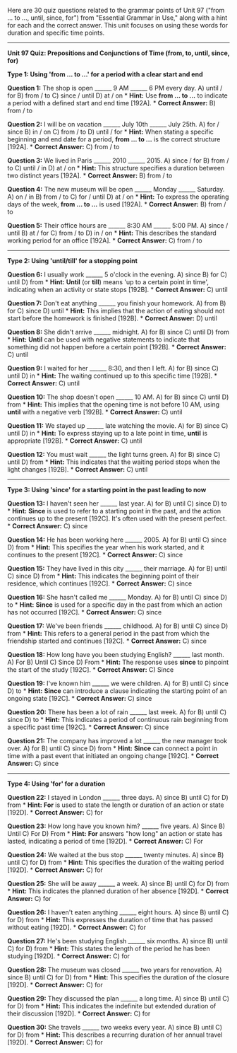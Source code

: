 Here are 30 quiz questions related to the grammar points of Unit 97 ("from ... to ..., until, since, for") from "Essential Grammar in Use," along with a hint for each and the correct answer. This unit focuses on using these words for duration and specific time points.

---

**Unit 97 Quiz: Prepositions and Conjunctions of Time (from, to, until, since, for)**

**Type 1: Using 'from ... to ...' for a period with a clear start and end**

**Question 1:** The shop is open ______ 9 AM ______ 6 PM every day.
A) until / for
B) from / to
C) since / until
D) at / on
    *   **Hint:** Use **from ... to ...** to indicate a period with a defined start and end time [192A].
    *   **Correct Answer:** B) from / to

**Question 2:** I will be on vacation ______ July 10th ______ July 25th.
A) for / since
B) in / on
C) from / to
D) until / for
    *   **Hint:** When stating a specific beginning and end date for a period, **from ... to ...** is the correct structure [192A].
    *   **Correct Answer:** C) from / to

**Question 3:** We lived in Paris ______ 2010 ______ 2015.
A) since / for
B) from / to
C) until / in
D) at / on
    *   **Hint:** This structure specifies a duration between two distinct years [192A].
    *   **Correct Answer:** B) from / to

**Question 4:** The new museum will be open ______ Monday ______ Saturday.
A) on / in
B) from / to
C) for / until
D) at / on
    *   **Hint:** To express the operating days of the week, **from ... to ...** is used [192A].
    *   **Correct Answer:** B) from / to

**Question 5:** Their office hours are ______ 8:30 AM ______ 5:00 PM.
A) since / until
B) at / for
C) from / to
D) in / on
    *   **Hint:** This describes the standard working period for an office [192A].
    *   **Correct Answer:** C) from / to

---

**Type 2: Using 'until/till' for a stopping point**

**Question 6:** I usually work ______ 5 o'clock in the evening.
A) since
B) for
C) until
D) from
    *   **Hint:** **Until** (or **till**) means 'up to a certain point in time', indicating when an activity or state stops [192B].
    *   **Correct Answer:** C) until

**Question 7:** Don't eat anything ______ you finish your homework.
A) from
B) for
C) since
D) until
    *   **Hint:** This implies that the action of eating should not start before the homework is finished [192B].
    *   **Correct Answer:** D) until

**Question 8:** She didn't arrive ______ midnight.
A) for
B) since
C) until
D) from
    *   **Hint:** **Until** can be used with negative statements to indicate that something did not happen before a certain point [192B].
    *   **Correct Answer:** C) until

**Question 9:** I waited for her ______ 8:30, and then I left.
A) for
B) since
C) until
D) in
    *   **Hint:** The waiting continued up to this specific time [192B].
    *   **Correct Answer:** C) until

**Question 10:** The shop doesn't open ______ 10 AM.
A) for
B) since
C) until
D) from
    *   **Hint:** This implies that the opening time is not before 10 AM, using **until** with a negative verb [192B].
    *   **Correct Answer:** C) until

**Question 11:** We stayed up ______ late watching the movie.
A) for
B) since
C) until
D) in
    *   **Hint:** To express staying up to a late point in time, **until** is appropriate [192B].
    *   **Correct Answer:** C) until

**Question 12:** You must wait ______ the light turns green.
A) for
B) since
C) until
D) from
    *   **Hint:** This indicates that the waiting period stops when the light changes [192B].
    *   **Correct Answer:** C) until

---

**Type 3: Using 'since' for a starting point in the past leading to now**

**Question 13:** I haven't seen her ______ last year.
A) for
B) until
C) since
D) to
    *   **Hint:** **Since** is used to refer to a starting point in the past, and the action continues up to the present [192C]. It's often used with the present perfect.
    *   **Correct Answer:** C) since

**Question 14:** He has been working here ______ 2005.
A) for
B) until
C) since
D) from
    *   **Hint:** This specifies the year when his work started, and it continues to the present [192C].
    *   **Correct Answer:** C) since

**Question 15:** They have lived in this city ______ their marriage.
A) for
B) until
C) since
D) from
    *   **Hint:** This indicates the beginning point of their residence, which continues [192C].
    *   **Correct Answer:** C) since

**Question 16:** She hasn't called me ______ Monday.
A) for
B) until
C) since
D) to
    *   **Hint:** **Since** is used for a specific day in the past from which an action has not occurred [192C].
    *   **Correct Answer:** C) since

**Question 17:** We've been friends ______ childhood.
A) for
B) until
C) since
D) from
    *   **Hint:** This refers to a general period in the past from which the friendship started and continues [192C].
    *   **Correct Answer:** C) since

**Question 18:** How long have you been studying English? ______ last month.
A) For
B) Until
C) Since
D) From
    *   **Hint:** The response uses **since** to pinpoint the start of the study [192C].
    *   **Correct Answer:** C) Since

**Question 19:** I've known him ______ we were children.
A) for
B) until
C) since
D) to
    *   **Hint:** **Since** can introduce a clause indicating the starting point of an ongoing state [192C].
    *   **Correct Answer:** C) since

**Question 20:** There has been a lot of rain ______ last week.
A) for
B) until
C) since
D) to
    *   **Hint:** This indicates a period of continuous rain beginning from a specific past time [192C].
    *   **Correct Answer:** C) since

**Question 21:** The company has improved a lot ______ the new manager took over.
A) for
B) until
C) since
D) from
    *   **Hint:** **Since** can connect a point in time with a past event that initiated an ongoing change [192C].
    *   **Correct Answer:** C) since

---

**Type 4: Using 'for' for a duration**

**Question 22:** I stayed in London ______ three days.
A) since
B) until
C) for
D) from
    *   **Hint:** **For** is used to state the length or duration of an action or state [192D].
    *   **Correct Answer:** C) for

**Question 23:** How long have you known him? ______ five years.
A) Since
B) Until
C) For
D) From
    *   **Hint:** **For** answers "how long" an action or state has lasted, indicating a period of time [192D].
    *   **Correct Answer:** C) For

**Question 24:** We waited at the bus stop ______ twenty minutes.
A) since
B) until
C) for
D) from
    *   **Hint:** This specifies the duration of the waiting period [192D].
    *   **Correct Answer:** C) for

**Question 25:** She will be away ______ a week.
A) since
B) until
C) for
D) from
    *   **Hint:** This indicates the planned duration of her absence [192D].
    *   **Correct Answer:** C) for

**Question 26:** I haven't eaten anything ______ eight hours.
A) since
B) until
C) for
D) from
    *   **Hint:** This expresses the duration of time that has passed without eating [192D].
    *   **Correct Answer:** C) for

**Question 27:** He's been studying English ______ six months.
A) since
B) until
C) for
D) from
    *   **Hint:** This states the length of the period he has been studying [192D].
    *   **Correct Answer:** C) for

**Question 28:** The museum was closed ______ two years for renovation.
A) since
B) until
C) for
D) from
    *   **Hint:** This specifies the duration of the closure [192D].
    *   **Correct Answer:** C) for

**Question 29:** They discussed the plan ______ a long time.
A) since
B) until
C) for
D) from
    *   **Hint:** This indicates the indefinite but extended duration of their discussion [192D].
    *   **Correct Answer:** C) for

**Question 30:** She travels ______ two weeks every year.
A) since
B) until
C) for
D) from
    *   **Hint:** This describes a recurring duration of her annual travel [192D].
    *   **Correct Answer:** C) for